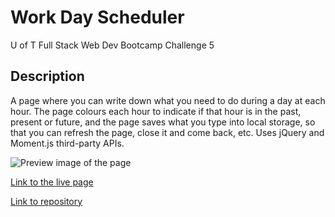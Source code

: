 # Work Day Scheduler
U of T Full Stack Web Dev Bootcamp Challenge 5

## Description
A page where you can write down what you need to do during a day at each hour. The page colours each hour to indicate if that hour is in the past, present or future, and the page saves what you type into local storage, so that you can refresh the page, close it and come back, etc. Uses jQuery and Moment.js third-party APIs.

![Preview image of the page]()

[Link to the live page]()

[Link to repository](https://github.com/RookiePrime/workday-scheduler)